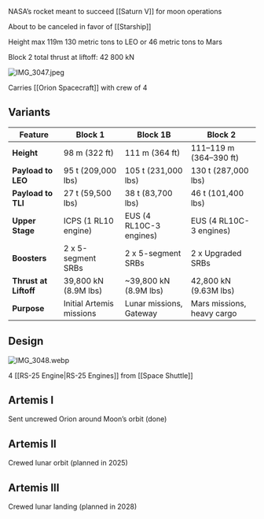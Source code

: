 NASA’s rocket meant to succeed [[Saturn V]] for moon operations

About to be canceled in favor of [[Starship]]

Height max 119m
130 metric tons to LEO or 46 metric tons to Mars

Block 2 total thrust at liftoff: 42 800 kN

![IMG_3047.jpeg](IMG_3047.jpeg)

Carries [[Orion Spacecraft]] with crew of 4

## Variants

| **Feature**           | **Block 1**                | **Block 1B**                | **Block 2**                 |
|------------------------|----------------------------|-----------------------------|-----------------------------|
| **Height**            | 98 m (322 ft)             | 111 m (364 ft)             | 111–119 m (364–390 ft)     |
| **Payload to LEO**    | 95 t (209,000 lbs)        | 105 t (231,000 lbs)        | 130 t (287,000 lbs)        |
| **Payload to TLI**    | 27 t (59,500 lbs)         | 38 t (83,700 lbs)          | 46 t (101,400 lbs)         |
| **Upper Stage**       | ICPS (1 RL10 engine)      | EUS (4 RL10C-3 engines)    | EUS (4 RL10C-3 engines)    |
| **Boosters**          | 2 x 5-segment SRBs        | 2 x 5-segment SRBs         | 2 x Upgraded SRBs          |
| **Thrust at Liftoff** | 39,800 kN (8.9M lbs)      | ~39,800 kN (8.9M lbs)      | 42,800 kN (9.63M lbs)      |
| **Purpose**           | Initial Artemis missions  | Lunar missions, Gateway    | Mars missions, heavy cargo

## Design

![IMG_3048.webp](img_3048.webp)

4 [[RS-25 Engine|RS-25 Engines]] from [[Space Shuttle]]

## Artemis I

Sent uncrewed Orion around Moon’s orbit (done)

## Artemis II

Crewed lunar orbit (planned in 2025)

## Artemis III

Crewed lunar landing (planned in 2028)
